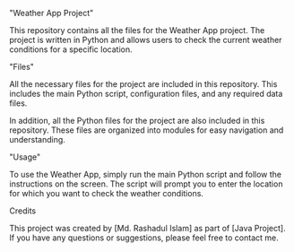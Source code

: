 "Weather App Project"

This repository contains all the files for the Weather App project. The project is written in Python and allows users to check the current weather conditions for a specific location.

"Files"

All the necessary files for the project are included in this repository. This includes the main Python script, configuration files, and any required data files.

In addition, all the Python files for the project are also included in this repository. These files are organized into modules for easy navigation and understanding.

"Usage"

To use the Weather App, simply run the main Python script and follow the instructions on the screen. The script will prompt you to enter the location for which you want to check the weather conditions.

Credits

This project was created by [Md. Rashadul Islam] as part of [Java Project]. If you have any questions or suggestions, please feel free to contact me.
